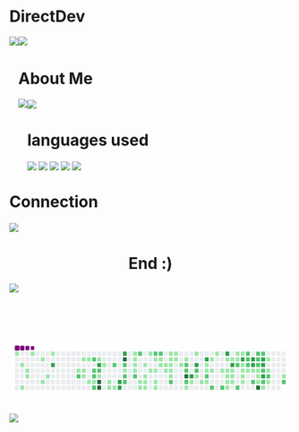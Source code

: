#  <h> DirectDev</h>

<div>
	<body>
  <a href"https://github.com/Directinho/">
<p>
<img height="180cm" weight="50" align="down" src="https://c.tenor.com/T9xkJO7G7poAAAAM/elma-pointing.gif"/> 
<img height="180cm" align="left" src="https://github-readme-stats.vercel.app/api?username=Directinho&show_icons=true&theme=radical&include_all_commits=true&count_private=private"/>
</p>
</div>
<div>
<p>
<h1>About Me</h1>
	
	
</p>	
</div>
<div>
<p>
<img height="180" align="center" src="https://media1.giphy.com/media/MOCQX3U6wKPFDPGyoc/giphy.gif?cid=790b76115e940468ded39105be04c454f8e35b883dfa7b68&rid=giphy.gif&ct=g"/>
<img height="160cm" weight="150" align="left" src="https://github-readme-stats.vercel.app/api/top-langs/?username=Directinho&show=langs_count=3"/>

</p>
</div>
	</body>
<body>
<div>
<p>	
<h1>languages used</h1>

<img height="50cm" align="center" src="https://i.imgur.com/N3A969j.gif"/>
<img height="50cm" align="center" src="https://i.imgur.com/pSDXRKs.png" onclick=(https://developer.mozilla.org/en-US/docs/Web/JavaScript)/>
<img height="50" align="center" src="https://i.imgur.com/3xopVhI.png" onclick=(https://www.python.org/psf/)/> 
<img height="50" align="center" src="https://i.imgur.com/LHJzvaI.png" onclick=(https://www.typescriptlang.org)/>
<img height="50" align="center" src="https://i.imgur.com/N3A969j.gif"/>
</p>
</div>
	

<div>
<p>

<h1>Connection</h1>

<img height="120cm" align="center" src="https://i.imgur.com/qCNG93Z.png"> 

</p>
<p>

</p>
</div>

<div>
<p>
	
<h1 align="center">End :)</h1 align="down">		
	
<img height="100cm" align="left" src="https://i.imgur.com/s82OT10.gif"/>
<img height="130cm" align="center" src="https://raw.githubusercontent.com/Platane/snk/output/github-contribution-grid-snake.gif"/>
<img height="100cm" align="center" src="https://i.imgur.com/s82OT10.gif"/>
	
</p>
</div>
</body>
</div>
